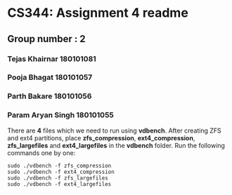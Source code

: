 # CS344: Assignment 4 readme

## Group number : 2
### Tejas Khairnar               180101081
### Pooja Bhagat                 180101057
### Parth Bakare                 180101056
### Param Aryan Singh            180101055



There are **4** files which we need to run using **vdbench**. After creating ZFS and ext4 partitions, place 
**zfs_compression**, **ext4_compression**, **zfs_largefiles** and **ext4_largefiles** in the **vdbench** folder. Run the following commands one by one:

``` 
sudo ./vdbench -f zfs_compression
sudo ./vdbench -f ext4_compression
sudo ./vdbench -f zfs_largefiles
sudo ./vdbench -f ext4_largefiles
``` 